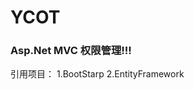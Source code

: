 YCOT
===================================  
### Asp.Net MVC 权限管理!!!
引用项目：
	1.BootStarp
	2.EntityFramework